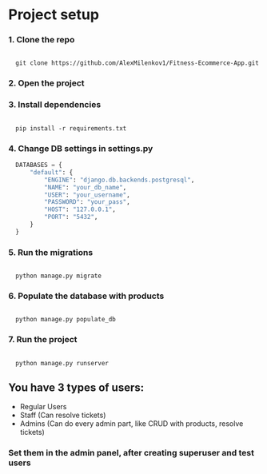# Project setup

### 1. Clone the repo
   
  ```terminal

    git clone https://github.com/AlexMilenkov1/Fitness-Ecommerce-App.git

  ```

### 2. Open the project


### 3. Install dependencies
 
   ```terminal
   
     pip install -r requirements.txt
  
   ```

### 4. Change DB settings in settings.py

  ```py
    DATABASES = {
        "default": {
            "ENGINE": "django.db.backends.postgresql",
            "NAME": "your_db_name",
            "USER": "your_username",
            "PASSWORD": "your_pass",
            "HOST": "127.0.0.1",
            "PORT": "5432",
        }
    }
  ```

### 5. Run the migrations

  ```terminal

    python manage.py migrate

  ```

### 6. Populate the database with products

  ```terminal

    python manage.py populate_db

  ```

### 7. Run the project

  ```terminal

    python manage.py runserver

  ```

## You have 3 types of users:
- Regular Users
- Staff (Can resolve tickets)
- Admins (Can do every admin part, like CRUD with products, resolve tickets)

### Set them in the admin panel, after creating superuser and test users

